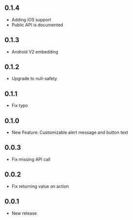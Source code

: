 ## 0.1.4
* Adding iOS support
* Public API is documented

## 0.1.3
* Android V2 embedding

## 0.1.2
* Upgrade to null-safety

## 0.1.1
* Fix typo

## 0.1.0
* New Feature: Customizable alert message and button text

## 0.0.3
* Fix missing API call

## 0.0.2
* Fix returning value on action

## 0.0.1
* New release
